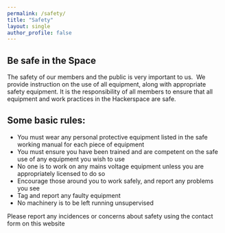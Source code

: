 ```yaml
---
permalink: /safety/
title: "Safety"
layout: single
author_profile: false
---
```


## Be safe in the Space
The safety of our members and the public is very important to us.  We
provide instruction on the use of all equipment, along with appropriate
safety equipment. It is the responsibility of all members to ensure that
all equipment and work practices in the Hackerspace are safe.

## Some basic rules:

-   You must wear any personal protective equipment listed in the safe
    working manual for each piece of equipment
-   You must ensure you have been trained and are competent on the safe
    use of any equipment you wish to use
-   No one is to work on any mains voltage equipment unless you are
    appropriately licensed to do so
-   Encourage those around you to work safely, and report any problems
    you see
-   Tag and report any faulty equipment
-   No machinery is to be left running unsupervised

Please report any incidences or concerns about safety using the contact
form on this website
